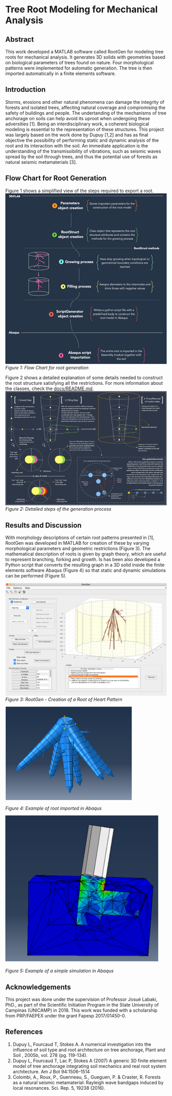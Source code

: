 # Tree Root Modeling for Mechanical Analysis

## Abstract
This work developed a MATLAB software called RootGen for modeling tree roots for mechanical analysis. It generates 3D solids with geometries based on biological parameters of trees found on nature. Four morphological patterns were implemented for automatic generation. The tree is then imported automatically in a finite elements software.

## Introduction
Storms, erosions and other natural phenomena can damage the integrity of forests and isolated trees, affecting natural coverage and compromising the safety of buildings and people. The undertanding of the mechanisms of tree anchorage on soils can help avoid its uproot when undergoing these adversities [1].
Being an interdisciplinary work, a coherent biological modeling is essential to the representation of these structures.
This project was largely based on the work done by Dupuy [1,2] and has as final objective the possibility of performing static and dynamic analysis of the root and its interaction with the soil. An immediate application is the understanding of the transmissibility of vibrations, such as seismic waves spread by the soil through trees, and thus the potential use of forests as natural seismic metamaterials [3].

## Flow Chart for Root Generation
Figure 1 shows a simplified view of the steps required to export a root.
![FlowChart](assets/FlowChart.png)
*Figure 1: Flow Chart for root generation*

Figure 2 shows a detailed explanation of some details needed to construct the root structure satisfying all the restrictions. For more information about the classes, check the [docs/README.md](docs/README.md).
![GenerationProcess](assets/GenerationProcess.png)
*Figure 2: Detailed steps of the generation process*

## Results and Discussion
With morphology descriptions of certain root patterns presented in [1], RootGen was developed in MATLAB for creation of these by varying morphological parameters and geometric restrictions (Figure 3). The mathematical description of roots is given by graph theory, which are useful to represent branching, forking and growth. Is has been also developed a Python script that converts the resulting graph in a 3D solid inside the finite elements software Abaqus (Figure 4) so that static and dynamic simulations can be performed (Figure 5).


![RootGen](assets/RootGen.png)
*Figure 3: RootGen - Creation of a Root of Heart Pattern*

![AbaqusTree](assets/AbaqusTree.png)

*Figure 4: Example of root imported in Abaqus*

![AbaqusRootSim](assets/AbaqusRootSim.png)

*Figure 5: Example of a simple simulation in Abaqus*

## Acknowledgements
This project was done under the supervision of Professor Josué Labaki, PhD., as part of the Scientific Initiation Program in the State University of Campinas (UNICAMP) in 2018. This work was funded with a scholarship from PRP/FAEPEX under the grant Fapesp 2017/01450-0.

## References
1. Dupuy L, Fourcaud T, Stokes A. A numerical investigation into the influence of soil type and root architecture on tree anchorage, Plant and Soil , 2005b, vol. 278 (pg. 119-134).
2. Dupuy L, Fourcaud T, Lac P, Stokes A (2007) A generic 3D finite element model of tree anchorage integrating soil mechanics and real root system architecture. Am J Bot 94:1506–1514
3. Colombi, A., Roux, P., Guenneau, S., Gueguen, P. & Craster, R. Forests as a natural seismic metamaterial: Rayleigh wave bandgaps induced by local resonances. Sci. Rep. 5, 19238 (2016).